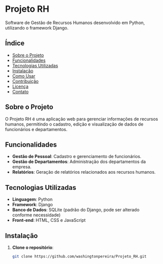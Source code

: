 # Projeto RH

Software de Gestão de Recursos Humanos desenvolvido em Python, utilizando o framework Django.

## Índice

- [Sobre o Projeto](#sobre-o-projeto)
- [Funcionalidades](#funcionalidades)
- [Tecnologias Utilizadas](#tecnologias-utilizadas)
- [Instalação](#instalação)
- [Como Usar](#como-usar)
- [Contribuição](#contribuição)
- [Licença](#licença)
- [Contato](#contato)

## Sobre o Projeto

O Projeto RH é uma aplicação web para gerenciar informações de recursos humanos, permitindo o cadastro, edição e visualização de dados de funcionários e departamentos.

## Funcionalidades

- **Gestão de Pessoal**: Cadastro e gerenciamento de funcionários.
- **Gestão de Departamentos**: Administração dos departamentos da empresa.
- **Relatórios**: Geração de relatórios relacionados aos recursos humanos.

## Tecnologias Utilizadas

- **Linguagem**: Python
- **Framework**: Django
- **Banco de Dados**: SQLite (padrão do Django, pode ser alterado conforme necessidade)
- **Front-end**: HTML, CSS e JavaScript

## Instalação

1. **Clone o repositório**:

   ```bash
   git clone https://github.com/washingtonpereira/Projeto_RH.git
